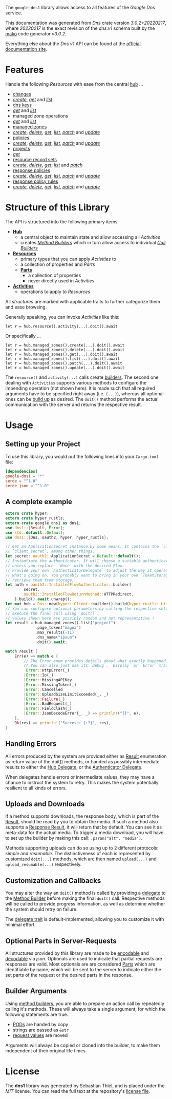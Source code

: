 <!---
DO NOT EDIT !
This file was generated automatically from 'src/mako/api/README.md.mako'
DO NOT EDIT !
-->
The `google-dns1` library allows access to all features of the *Google Dns* service.

This documentation was generated from *Dns* crate version *3.0.2+20220217*, where *20220217* is the exact revision of the *dns:v1* schema built by the [mako](http://www.makotemplates.org/) code generator *v3.0.2*.

Everything else about the *Dns* *v1* API can be found at the
[official documentation site](https://cloud.google.com/dns/docs).
# Features

Handle the following *Resources* with ease from the central [hub](https://docs.rs/google-dns1/3.0.2+20220217/google_dns1/Dns) ... 

* [changes](https://docs.rs/google-dns1/3.0.2+20220217/google_dns1/api::Change)
 * [*create*](https://docs.rs/google-dns1/3.0.2+20220217/google_dns1/api::ChangeCreateCall), [*get*](https://docs.rs/google-dns1/3.0.2+20220217/google_dns1/api::ChangeGetCall) and [*list*](https://docs.rs/google-dns1/3.0.2+20220217/google_dns1/api::ChangeListCall)
* [dns keys](https://docs.rs/google-dns1/3.0.2+20220217/google_dns1/api::DnsKey)
 * [*get*](https://docs.rs/google-dns1/3.0.2+20220217/google_dns1/api::DnsKeyGetCall) and [*list*](https://docs.rs/google-dns1/3.0.2+20220217/google_dns1/api::DnsKeyListCall)
* managed zone operations
 * [*get*](https://docs.rs/google-dns1/3.0.2+20220217/google_dns1/api::ManagedZoneOperationGetCall) and [*list*](https://docs.rs/google-dns1/3.0.2+20220217/google_dns1/api::ManagedZoneOperationListCall)
* [managed zones](https://docs.rs/google-dns1/3.0.2+20220217/google_dns1/api::ManagedZone)
 * [*create*](https://docs.rs/google-dns1/3.0.2+20220217/google_dns1/api::ManagedZoneCreateCall), [*delete*](https://docs.rs/google-dns1/3.0.2+20220217/google_dns1/api::ManagedZoneDeleteCall), [*get*](https://docs.rs/google-dns1/3.0.2+20220217/google_dns1/api::ManagedZoneGetCall), [*list*](https://docs.rs/google-dns1/3.0.2+20220217/google_dns1/api::ManagedZoneListCall), [*patch*](https://docs.rs/google-dns1/3.0.2+20220217/google_dns1/api::ManagedZonePatchCall) and [*update*](https://docs.rs/google-dns1/3.0.2+20220217/google_dns1/api::ManagedZoneUpdateCall)
* [policies](https://docs.rs/google-dns1/3.0.2+20220217/google_dns1/api::Policy)
 * [*create*](https://docs.rs/google-dns1/3.0.2+20220217/google_dns1/api::PolicyCreateCall), [*delete*](https://docs.rs/google-dns1/3.0.2+20220217/google_dns1/api::PolicyDeleteCall), [*get*](https://docs.rs/google-dns1/3.0.2+20220217/google_dns1/api::PolicyGetCall), [*list*](https://docs.rs/google-dns1/3.0.2+20220217/google_dns1/api::PolicyListCall), [*patch*](https://docs.rs/google-dns1/3.0.2+20220217/google_dns1/api::PolicyPatchCall) and [*update*](https://docs.rs/google-dns1/3.0.2+20220217/google_dns1/api::PolicyUpdateCall)
* [projects](https://docs.rs/google-dns1/3.0.2+20220217/google_dns1/api::Project)
 * [*get*](https://docs.rs/google-dns1/3.0.2+20220217/google_dns1/api::ProjectGetCall)
* [resource record sets](https://docs.rs/google-dns1/3.0.2+20220217/google_dns1/api::ResourceRecordSet)
 * [*create*](https://docs.rs/google-dns1/3.0.2+20220217/google_dns1/api::ResourceRecordSetCreateCall), [*delete*](https://docs.rs/google-dns1/3.0.2+20220217/google_dns1/api::ResourceRecordSetDeleteCall), [*get*](https://docs.rs/google-dns1/3.0.2+20220217/google_dns1/api::ResourceRecordSetGetCall), [*list*](https://docs.rs/google-dns1/3.0.2+20220217/google_dns1/api::ResourceRecordSetListCall) and [*patch*](https://docs.rs/google-dns1/3.0.2+20220217/google_dns1/api::ResourceRecordSetPatchCall)
* [response policies](https://docs.rs/google-dns1/3.0.2+20220217/google_dns1/api::ResponsePolicy)
 * [*create*](https://docs.rs/google-dns1/3.0.2+20220217/google_dns1/api::ResponsePolicyCreateCall), [*delete*](https://docs.rs/google-dns1/3.0.2+20220217/google_dns1/api::ResponsePolicyDeleteCall), [*get*](https://docs.rs/google-dns1/3.0.2+20220217/google_dns1/api::ResponsePolicyGetCall), [*list*](https://docs.rs/google-dns1/3.0.2+20220217/google_dns1/api::ResponsePolicyListCall), [*patch*](https://docs.rs/google-dns1/3.0.2+20220217/google_dns1/api::ResponsePolicyPatchCall) and [*update*](https://docs.rs/google-dns1/3.0.2+20220217/google_dns1/api::ResponsePolicyUpdateCall)
* [response policy rules](https://docs.rs/google-dns1/3.0.2+20220217/google_dns1/api::ResponsePolicyRule)
 * [*create*](https://docs.rs/google-dns1/3.0.2+20220217/google_dns1/api::ResponsePolicyRuleCreateCall), [*delete*](https://docs.rs/google-dns1/3.0.2+20220217/google_dns1/api::ResponsePolicyRuleDeleteCall), [*get*](https://docs.rs/google-dns1/3.0.2+20220217/google_dns1/api::ResponsePolicyRuleGetCall), [*list*](https://docs.rs/google-dns1/3.0.2+20220217/google_dns1/api::ResponsePolicyRuleListCall), [*patch*](https://docs.rs/google-dns1/3.0.2+20220217/google_dns1/api::ResponsePolicyRulePatchCall) and [*update*](https://docs.rs/google-dns1/3.0.2+20220217/google_dns1/api::ResponsePolicyRuleUpdateCall)




# Structure of this Library

The API is structured into the following primary items:

* **[Hub](https://docs.rs/google-dns1/3.0.2+20220217/google_dns1/Dns)**
    * a central object to maintain state and allow accessing all *Activities*
    * creates [*Method Builders*](https://docs.rs/google-dns1/3.0.2+20220217/google_dns1/client::MethodsBuilder) which in turn
      allow access to individual [*Call Builders*](https://docs.rs/google-dns1/3.0.2+20220217/google_dns1/client::CallBuilder)
* **[Resources](https://docs.rs/google-dns1/3.0.2+20220217/google_dns1/client::Resource)**
    * primary types that you can apply *Activities* to
    * a collection of properties and *Parts*
    * **[Parts](https://docs.rs/google-dns1/3.0.2+20220217/google_dns1/client::Part)**
        * a collection of properties
        * never directly used in *Activities*
* **[Activities](https://docs.rs/google-dns1/3.0.2+20220217/google_dns1/client::CallBuilder)**
    * operations to apply to *Resources*

All *structures* are marked with applicable traits to further categorize them and ease browsing.

Generally speaking, you can invoke *Activities* like this:

```Rust,ignore
let r = hub.resource().activity(...).doit().await
```

Or specifically ...

```ignore
let r = hub.managed_zones().create(...).doit().await
let r = hub.managed_zones().delete(...).doit().await
let r = hub.managed_zones().get(...).doit().await
let r = hub.managed_zones().list(...).doit().await
let r = hub.managed_zones().patch(...).doit().await
let r = hub.managed_zones().update(...).doit().await
```

The `resource()` and `activity(...)` calls create [builders][builder-pattern]. The second one dealing with `Activities` 
supports various methods to configure the impending operation (not shown here). It is made such that all required arguments have to be 
specified right away (i.e. `(...)`), whereas all optional ones can be [build up][builder-pattern] as desired.
The `doit()` method performs the actual communication with the server and returns the respective result.

# Usage

## Setting up your Project

To use this library, you would put the following lines into your `Cargo.toml` file:

```toml
[dependencies]
google-dns1 = "*"
serde = "^1.0"
serde_json = "^1.0"
```

## A complete example

```Rust
extern crate hyper;
extern crate hyper_rustls;
extern crate google_dns1 as dns1;
use dns1::{Result, Error};
use std::default::Default;
use dns1::{Dns, oauth2, hyper, hyper_rustls};

// Get an ApplicationSecret instance by some means. It contains the `client_id` and 
// `client_secret`, among other things.
let secret: oauth2::ApplicationSecret = Default::default();
// Instantiate the authenticator. It will choose a suitable authentication flow for you, 
// unless you replace  `None` with the desired Flow.
// Provide your own `AuthenticatorDelegate` to adjust the way it operates and get feedback about 
// what's going on. You probably want to bring in your own `TokenStorage` to persist tokens and
// retrieve them from storage.
let auth = oauth2::InstalledFlowAuthenticator::builder(
        secret,
        oauth2::InstalledFlowReturnMethod::HTTPRedirect,
    ).build().await.unwrap();
let mut hub = Dns::new(hyper::Client::builder().build(hyper_rustls::HttpsConnector::with_native_roots().https_or_http().enable_http1().enable_http2().build()), auth);
// You can configure optional parameters by calling the respective setters at will, and
// execute the final call using `doit()`.
// Values shown here are possibly random and not representative !
let result = hub.managed_zones().list("project")
             .page_token("magna")
             .max_results(-11)
             .dns_name("ipsum")
             .doit().await;

match result {
    Err(e) => match e {
        // The Error enum provides details about what exactly happened.
        // You can also just use its `Debug`, `Display` or `Error` traits
         Error::HttpError(_)
        |Error::Io(_)
        |Error::MissingAPIKey
        |Error::MissingToken(_)
        |Error::Cancelled
        |Error::UploadSizeLimitExceeded(_, _)
        |Error::Failure(_)
        |Error::BadRequest(_)
        |Error::FieldClash(_)
        |Error::JsonDecodeError(_, _) => println!("{}", e),
    },
    Ok(res) => println!("Success: {:?}", res),
}

```
## Handling Errors

All errors produced by the system are provided either as [Result](https://docs.rs/google-dns1/3.0.2+20220217/google_dns1/client::Result) enumeration as return value of
the doit() methods, or handed as possibly intermediate results to either the 
[Hub Delegate](https://docs.rs/google-dns1/3.0.2+20220217/google_dns1/client::Delegate), or the [Authenticator Delegate](https://docs.rs/yup-oauth2/*/yup_oauth2/trait.AuthenticatorDelegate.html).

When delegates handle errors or intermediate values, they may have a chance to instruct the system to retry. This 
makes the system potentially resilient to all kinds of errors.

## Uploads and Downloads
If a method supports downloads, the response body, which is part of the [Result](https://docs.rs/google-dns1/3.0.2+20220217/google_dns1/client::Result), should be
read by you to obtain the media.
If such a method also supports a [Response Result](https://docs.rs/google-dns1/3.0.2+20220217/google_dns1/client::ResponseResult), it will return that by default.
You can see it as meta-data for the actual media. To trigger a media download, you will have to set up the builder by making
this call: `.param("alt", "media")`.

Methods supporting uploads can do so using up to 2 different protocols: 
*simple* and *resumable*. The distinctiveness of each is represented by customized 
`doit(...)` methods, which are then named `upload(...)` and `upload_resumable(...)` respectively.

## Customization and Callbacks

You may alter the way an `doit()` method is called by providing a [delegate](https://docs.rs/google-dns1/3.0.2+20220217/google_dns1/client::Delegate) to the 
[Method Builder](https://docs.rs/google-dns1/3.0.2+20220217/google_dns1/client::CallBuilder) before making the final `doit()` call. 
Respective methods will be called to provide progress information, as well as determine whether the system should 
retry on failure.

The [delegate trait](https://docs.rs/google-dns1/3.0.2+20220217/google_dns1/client::Delegate) is default-implemented, allowing you to customize it with minimal effort.

## Optional Parts in Server-Requests

All structures provided by this library are made to be [encodable](https://docs.rs/google-dns1/3.0.2+20220217/google_dns1/client::RequestValue) and 
[decodable](https://docs.rs/google-dns1/3.0.2+20220217/google_dns1/client::ResponseResult) via *json*. Optionals are used to indicate that partial requests are responses 
are valid.
Most optionals are are considered [Parts](https://docs.rs/google-dns1/3.0.2+20220217/google_dns1/client::Part) which are identifiable by name, which will be sent to 
the server to indicate either the set parts of the request or the desired parts in the response.

## Builder Arguments

Using [method builders](https://docs.rs/google-dns1/3.0.2+20220217/google_dns1/client::CallBuilder), you are able to prepare an action call by repeatedly calling it's methods.
These will always take a single argument, for which the following statements are true.

* [PODs][wiki-pod] are handed by copy
* strings are passed as `&str`
* [request values](https://docs.rs/google-dns1/3.0.2+20220217/google_dns1/client::RequestValue) are moved

Arguments will always be copied or cloned into the builder, to make them independent of their original life times.

[wiki-pod]: http://en.wikipedia.org/wiki/Plain_old_data_structure
[builder-pattern]: http://en.wikipedia.org/wiki/Builder_pattern
[google-go-api]: https://github.com/google/google-api-go-client

# License
The **dns1** library was generated by Sebastian Thiel, and is placed 
under the *MIT* license.
You can read the full text at the repository's [license file][repo-license].

[repo-license]: https://github.com/Byron/google-apis-rsblob/main/LICENSE.md
